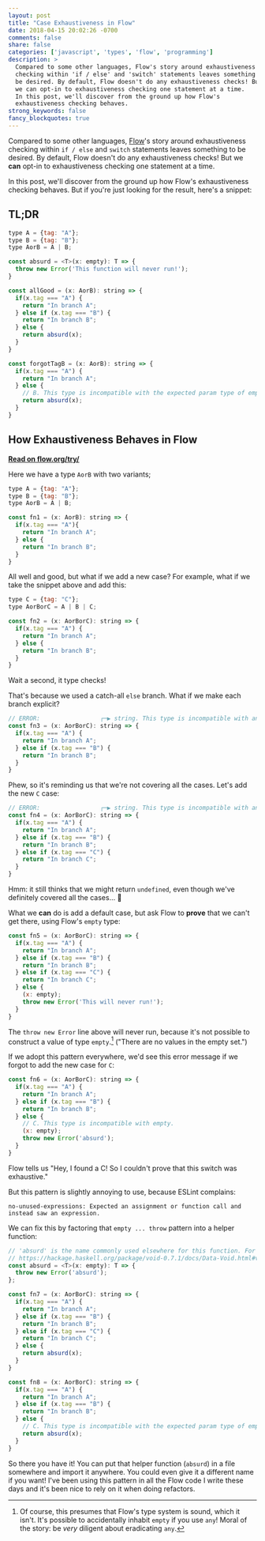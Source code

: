 ```yaml
---
layout: post
title: "Case Exhaustiveness in Flow"
date: 2018-04-15 20:02:26 -0700
comments: false
share: false
categories: ['javascript', 'types', 'flow', 'programming']
description: >
  Compared to some other languages, Flow's story around exhaustiveness
  checking within 'if / else' and 'switch' statements leaves something to
  be desired. By default, Flow doesn't do any exhaustiveness checks! But
  we can opt-in to exhaustiveness checking one statement at a time.
  In this post, we'll discover from the ground up how Flow's
  exhaustiveness checking behaves.
strong_keywords: false
fancy_blockquotes: true
---
```


Compared to some other languages, [Flow]'s story around exhaustiveness
checking within `if / else` and `switch` statements leaves something to
be desired. By default, Flow doesn't do any exhaustiveness checks! But
we **can** opt-in to exhaustiveness checking one statement at a time.

<!-- more -->

[Flow]: https://flow.org/

In this post, we'll discover from the ground up how Flow's
exhaustiveness checking behaves. But if you're just looking for the
result, here's a snippet:

## TL;DR

```js
type A = {tag: "A"};
type B = {tag: "B"};
type AorB = A | B;

const absurd = <T>(x: empty): T => {
  throw new Error('This function will never run!');
}

const allGood = (x: AorB): string => {
  if(x.tag === "A") {
    return "In branch A";
  } else if (x.tag === "B") {
    return "In branch B";
  } else {
    return absurd(x);
  }
}

const forgotTagB = (x: AorB): string => {
  if(x.tag === "A") {
    return "In branch A";
  } else {
    // B. This type is incompatible with the expected param type of empty.
    return absurd(x);
  }
}
```

## How Exhaustiveness Behaves in Flow

[**Read on flow.org/try/**](https://flow.org/try/#0PTAEAEDMBsHsHcBQiQrACQKYCdOnngBYCGAbnsaAC4CeADngOQCCs2AQo-gJZWHXxYoUsWzdiAOyoBnNIloNQzUAF5QAbyrEA5gC5QAImYGAvgG559PO1Uatew+1MWFeVh1vKAPqHYXEAMawEtJUoJASAIy2ABQAHvru7ACU+qFiEtqqAHwaiKCg3JDxAHT2qipqRgbJ6vkFoLhUAK7YEoYAku0ARtiSAfzGFgUmoJjQ0nh1DY2YLW2dPX0SA74Gw6AmiFtyIErQ0Pjjh5IAJqDasLCnADSg3c1h8CRhRUegxKfnlBKY8KABYiTAD8aFAADE2GM4sQALZ0aCYO4EWaQYgBKhQvgUbqwcjhbiI0AAPWoQmx93GCF0cksigAwrZNDp9AZ6c46W42Ow2Iy1N5fKAfPT-EEQmEIgAmWIJJTc3mpUDpbiZHJ5ApFUrlSpVYzJdUNJqtdoGLr3ZarIb1UbjSYGgpGhampb9fhODZbHaoPYAdWIvA+SswYtuhTCrgBhGDAGtpABCMEAFRejGklMBzTtKMzmG+AOIVAGAFpiAdQIxbZguL1XSVdmAfS9CpB3rDiNG8Jh0fwayt+Jg4gjuAFeKDUGCAKIAJSnAHkp-oZkvl6BADCkgABSQBtpIA4P6VVAy2hKoGT3DTEdPhRWsHhBe43SJ8F4-EkhXh0GHvGgNCLjt+52aEinJgkAqrmdZiqE4QSAAzDKiTytg9KKsqqoqLk0zNlqOgVLqNT2rM8wmmavaWus1pjBMeBvFhWQ6o4eEYQ6czGos5qumsHrbMg3pgAAClG8B3NIQi8KmsywiqpwqlkmbUE2BCMLgoASLAYRBOQB4fGWFKApM0h1nsAAycxiZ85wUr8-yMPSXC6ZgNLjns05zguK5uQUG47nuB5HieZ5WIUaYqkEN5UHeD5Ph87TcG+H5UF+P7MW0uagABQEgX+4HBJBEQACxwXKHAKmk+7SWqGGanEZTYXR1T6oxBEsc6bF9koZEjBRdrUVV2qVPR9X1ExhGsSRbrtZsnVUS2NE4YY7IDTMv4jRa-DspxXrAGCfoBpQkwhiUB1hnuhKHHwKqxnJBattw2iEGES1pcBoGnAmezsI8RyMPi6Uqrw4w0ACeI4ClpanVG+Z6UeuhnRI0bSQA+miAT2fWoCNldKL0swAByoCnCJaZmYG6XEM00BqUCSL3B9QLRhCcD-JioC8XOABqE6XU8eCAhIjBhNocxycDDmbYE2UShIACsBVJMV3llWhBqVdVtF9XV+FLc1o1tR6k3NqAM21U4C2GklREuq17rkZW+uG2r80a2by3sWt1uUfh8T6Jg8K0MkGwFHw2AIMpfygBO2BB9gMSMMQ3TSK0pyMH71pcajyZMIHweWWHEdsFw76-B8uL4o+Za-BpjQAXc3TBqTkxgqJaYqWEdCwNI0jhXgTMQfuzQYoGIjQM0eCwC2EYVj7NCMGCMQGOnSmiHgKnCKWw9Be0FLe3QtBBlQNSox0LYop8sDb3JF50AWVA4O0mAaTQzzA8iVbnJMXeEBeOCR6AsKYO3OiYAbkfPAkA2CXHDEIImFlQ52XCFCekItkA9yggANhlghJCJVNKKwqsUHqNU1Z6kdsNLWK0dZuy6tNfBqsqjG2IU1YiZCrYdRtg1PY9JfIf38ooC8wVryXzCvePAj4+BjEnnWGYnsxHbxoMnGYmd-jZ3DpHaOsd47YETnIzYqceL02DtfA4aZZIGCwDQO4HQ4FpUDPSOMoAADKQgLFBDJqcXmLcg74j4FdM6aZpAiNWPAIE0ISCZjCuQEoBhUbvXDFw0AAjr4LAvNId8t14oA0kCpGgZUmY5mrrXHMYc7GGRVGpfh0B-QhBFqAXIKkiwARzKcIsA46C4HbtwbK+gJyDmDNfb47QgQd20BIX+UhQBQkgABDE7T2iAjLGcS8oQuyv2IP8F8zTWkd2CAZTavpuYvhAnEc+aZugAyRpiTSFJ4k30vEzSgUZoAMGwOESZYVgiILBDHOOCcuAXgsnCbm15YTBC-KlSY5xKyPyUqAp5PjnkrFeRII8kInkDjhAiFGew7pUDoNIXQIASABGjAAkoJBpAdgOCUMBwBL6EoAcAUgsBuCNIAAwlAAOwlEiMAfGARpDAAACIFmIEWVmjLTgkqoLCaAABiUgug1EJzFuKIu6jzhqAADyJmyFIrevt9CJnKvUBRId-jKLYKor5Gik4WHMEg8WUE2XoKKohZCpVULoXqMrXquETZDQYRbUiusbbdRVrNAwdCGqa0YexZhE1g1UNDbVB2kanakJduNG07sU3DQVRo+IWjPSDSXEqnKEgAAcTqeQuqwQrD1Go8GJsIQxItUaA2DAzXrEN3r+r0KdNGy2HbWFFvYZw35AVeFXlCp3HgojN7dIxClS+fRYTUACqPaRtAJGmxzZa04+b1pAA)

Here we have a type `AorB` with two variants;

```js
type A = {tag: "A"};
type B = {tag: "B"};
type AorB = A | B;

const fn1 = (x: AorB): string => {
  if(x.tag === "A"){
    return "In branch A";
  } else {
    return "In branch B";
  }
}
```

All well and good, but what if we add a new case?
For example, what if we take the snippet above and add this:

```js
type C = {tag: "C"};
type AorBorC = A | B | C;

const fn2 = (x: AorBorC): string => {
  if(x.tag === "A") {
    return "In branch A";
  } else {
    return "In branch B";
  }
}
```

Wait a second, it type checks!

That's because we used a catch-all `else` branch. What if we make each
branch explicit?

```js
// ERROR:                 ┌─▶︎ string. This type is incompatible with an implicitly-returned undefined.
const fn3 = (x: AorBorC): string => {
  if(x.tag === "A") {
    return "In branch A";
  } else if (x.tag === "B") {
    return "In branch B";
  }
}
```


Phew, so it's reminding us that we're not covering all the cases.
Let's add the new `C` case:

```js
// ERROR:                 ┌─▶︎ string. This type is incompatible with an implicitly-returned undefined.
const fn4 = (x: AorBorC): string => {
  if(x.tag === "A") {
    return "In branch A";
  } else if (x.tag === "B") {
    return "In branch B";
  } else if (x.tag === "C") {
    return "In branch C";
  }
}
```


Hmm: it still thinks that we might return `undefined`, even though we've
definitely covered all the cases... 🤔

What we **can** do is add a default case, but ask Flow to **prove** that
we can't get there, using Flow's `empty` type:

```js
const fn5 = (x: AorBorC): string => {
  if(x.tag === "A") {
    return "In branch A";
  } else if (x.tag === "B") {
    return "In branch B";
  } else if (x.tag === "C") {
    return "In branch C";
  } else {
    (x: empty);
    throw new Error('This will never run!');
  }
}
```


The `throw new Error` line above will never run, because it's not
possible to construct a value of type `empty`.[^empty] ("There are no
values in the empty set.")

[^empty]: Of course, this presumes that Flow's type system is sound, which it isn't. It's possible to accidentally inhabit `empty` if you use `any`! Moral of the story: be *very* diligent about eradicating `any`.

If we adopt this pattern everywhere, we'd see this error message if we
forgot to add the new case for `C`:

```js
const fn6 = (x: AorBorC): string => {
  if(x.tag === "A") {
    return "In branch A";
  } else if (x.tag === "B") {
    return "In branch B";
  } else {
    // C. This type is incompatible with empty.
    (x: empty);
    throw new Error('absurd');
  }
}
```

Flow tells us "Hey, I found a C! So I couldn't prove that this switch
was exhaustive."

But this pattern is slightly annoying to use, because ESLint complains:

```
no-unused-expressions: Expected an assignment or function call and instead saw an expression.
```

We can fix this by factoring that `empty ... throw` pattern into a
helper function:

```js
// 'absurd' is the name commonly used elsewhere for this function. For example:
// https://hackage.haskell.org/package/void-0.7.1/docs/Data-Void.html#v:absurd
const absurd = <T>(x: empty): T => {
  throw new Error('absurd');
};

const fn7 = (x: AorBorC): string => {
  if(x.tag === "A") {
    return "In branch A";
  } else if (x.tag === "B") {
    return "In branch B";
  } else if (x.tag === "C") {
    return "In branch C";
  } else {
    return absurd(x);
  }
}

const fn8 = (x: AorBorC): string => {
  if(x.tag === "A") {
    return "In branch A";
  } else if (x.tag === "B") {
    return "In branch B";
  } else {
    // C. This type is incompatible with the expected param type of empty.
    return absurd(x);
  }
}
```

So there you have it! You can put that helper function (`absurd`) in a
file somewhere and import it anywhere. You could even give it a
different name if you want! I've been using this pattern in all the Flow
code I write these days and it's been nice to rely on it when doing
refactors.


<!-- vim:tw=72
-->
